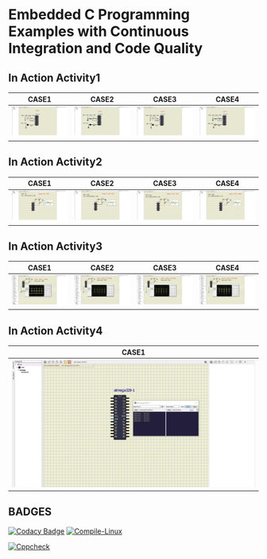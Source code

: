 # Embedded C Programming Examples with Continuous Integration and Code Quality

## In Action Activity1

|CASE1|CASE2|CASE3|CASE4|
|:--:|:--:|:--:|:--:|
|![CASE1](simulation/Activity1(CASE1).png)|![CASE2](simulation/Activity1(CASE2).png)|![CASE3](simulation/Activity1(CASE3).png)|![CASE4](simulation/Activity1(CASE4).png)|

## In Action Activity2

|CASE1|CASE2|CASE3|CASE4|
|:--:|:--:|:--:|:--:|
|![CASE1](simulation/Activity2(CASE1).png)|![CASE2](simulation/Activity2(CASE2).png)|![CASE3](simulation/Activity2(CASE3).png)|![CASE4](simulation/Activity2(CASE4).png)|

## In Action Activity3

|CASE1|CASE2|CASE3|CASE4|
|:--:|:--:|:--:|:--:|
|![CASE1](simulation/Activity3(CASE1).png)|![CASE2](simulation/Activity3(CASE2).png)|![CASE3](simulation/Activity3(CASE3).png)|![CASE4](simulation/Activity3(CASE4).png)|

## In Action Activity4

|CASE1|
|:--:|
|![CASE1](simulation/Activity4.png)|

## BADGES

[![Codacy Badge](https://api.codacy.com/project/badge/Grade/e2ee2a3f18714b019e1a83971cf0128e)](https://app.codacy.com/gh/Sampanna-T/EmbeddedC_258116?utm_source=github.com&utm_medium=referral&utm_content=Sampanna-T/EmbeddedC_258116&utm_campaign=Badge_Grade_Settings)
[![Compile-Linux](https://github.com/Sampanna-T/EmbeddedC_258116/actions/workflows/Compile.yml/badge.svg)](https://github.com/Sampanna-T/EmbeddedC_258116/actions/workflows/Compile.yml)

[![Cppcheck](https://github.com/Sampanna-T/EmbeddedC_258116/actions/workflows/CodeQuality.yml/badge.svg)](https://github.com/Sampanna-T/EmbeddedC_258116/actions/workflows/CodeQuality.yml)
